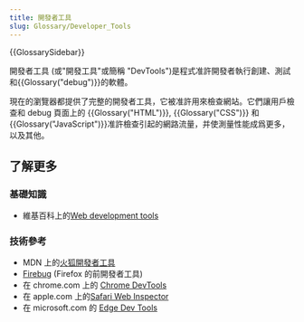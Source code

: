 ```yaml
---
title: 開發者工具
slug: Glossary/Developer_Tools
---
```


{{GlossarySidebar}}

開發者工具 (或"開發工具"或簡稱 "DevTools")是程式准許開發者執行創建、測試和{{Glossary("debug")}}的軟體。

現在的瀏覽器都提供了完整的開發者工具，它被准許用來檢查網站。它們讓用戶檢查和 debug 頁面上的 {{Glossary("HTML")}}, {{Glossary("CSS")}} 和 {{Glossary("JavaScript")}}准許檢查引起的網路流量，并使測量性能成爲更多，以及其他。

## 了解更多

### 基礎知識

- 維基百科上的[Web development tools](https://zh.wikipedia.org/wiki/網頁開發工具)

### 技術參考

- MDN 上的[火狐開發者工具](https://firefox-source-docs.mozilla.org/devtools-user/index.html)
- [Firebug](https://getfirebug.com/) (Firefox 的前開發者工具)
- 在 chrome.com 上的 [Chrome DevTools](https://developer.chrome.com/devtools)
- 在 apple.com 上的[Safari Web Inspector](https://developer.apple.com/library/content/documentation/AppleApplications/Conceptual/Safari_Developer_Guide/Introduction/Introduction.html#//apple_ref/doc/uid/TP40007874-CH1-SW1)
- 在 microsoft.com 的 [Edge Dev Tools](https://docs.microsoft.com/en-us/microsoft-edge/f12-devtools-guide)
